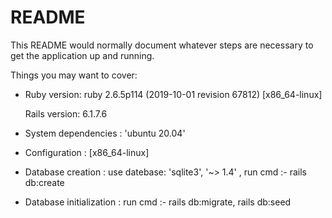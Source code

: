 # README

This README would normally document whatever steps are necessary to get the
application up and running.

Things you may want to cover:

* Ruby version: ruby 2.6.5p114 (2019-10-01 revision 67812) [x86_64-linux]

  Rails version: 6.1.7.6

* System dependencies :  'ubuntu 20.04' 

* Configuration  :  [x86_64-linux]

* Database creation  : use datebase: 'sqlite3', '~> 1.4' , run cmd :-  rails db:create 

* Database initialization : run cmd :- rails db:migrate, rails db:seed


